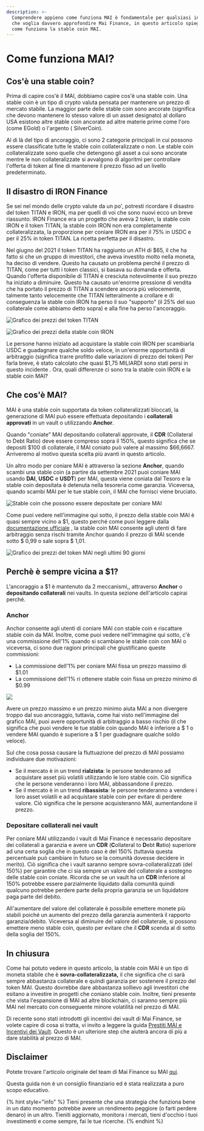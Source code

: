 ```yaml
---
description: >-
  Comprendere appieno come funziona MAI è fondamentale per qualsiasi investitore
  che voglia davvero approfondire Mai Finance, in questo articolo spiegheremo
  come funziona la stable coin MAI.
---
```


# Come funziona MAI?

## Cos'è una stable coin?

Prima di capire cos'è il MAI, dobbiamo capire cos'è una stable coin. Una stable coin è un tipo di crypto valuta pensata per mantenere un prezzo di mercato stabile. La maggior parte delle stable coin sono ancorate (significa che devono mantenere lo stesso valore di un asset designato) al dollaro USA esistono altre stable coin ancorate ad altre materie prime come l'oro (come EGold) o l'argento ( SilverCoin).

Al di là del tipo di ancoraggio, ci sono 2 categorie principali in cui possono essere classificate tutte le stable coin collateralizzate o non. Le stable coin collateralizzate sono quelle che detengono gli asset a cui sono ancorate mentre le non collateralizzate si avvalgono di algoritmi per controllare l'offerta di token al fine di mantenere il prezzo fisso ad un livello predeterminato.

## Il disastro di IRON Finance

Se sei nel mondo delle crypto valute da un po', potresti ricordare il disastro del token TITAN e IRON, ma per quelli di voi che sono nuovi ecco un breve riassunto. IRON Finance era un progetto che aveva 2 token, la stable coin IRON e il token TITAN, la stable coin IRON non era completamente collateralizzata, la proporzione per coniare IRON era per il 75% in USDC e per il 25% in token TITAN. La ricetta perfetta per il disastro.

Nel giugno del 2021 il token TITAN ha raggiunto un ATH di $65, il che ha fatto sì che un gruppo di investitori, che aveva investito molto nella moneta, ha deciso di vendere. Questo ha causato un problema perché il prezzo di TITAN, come per tutti i token classici, si basava su domanda e offerta. Quando l'offerta disponibile di TITAN è cresciuta notevolmente il suo prezzo ha iniziato a diminuire. Questo ha causato un'enorme pressione di vendita che ha portato il prezzo di TITAN a scendere ancora più velocemente, talmente tanto velocemente che TITAN letteralmente a crollare e di conseguenza la stable coin IRON ha perso il suo "supporto" (il 25% del suo collaterale come abbiamo detto sopra) e alla fine ha perso l'ancoraggio.

![Grafico dei prezzi del token TITAN](../.gitbook/assets/iron.jpg)

![Grafico dei prezzi della stable coin IRON](../.gitbook/assets/titan.jpg)

Le persone hanno iniziato ad acquistare la stable coin IRON per scambiarla USDC e guadagnare qualche soldo veloce, in un'enorme opportunità di arbitraggio (significa trarre profitto dalle variazioni di prezzo dei token) Per farla breve, è stato calcolato che quasi $1,75 MILIARDI sono stati persi in questo incidente . Ora, quali differenze ci sono tra la stable coin IRON e la stable coin MAI?

## Che cos'è MAI?

MAI è una stable coin supportata da token collateralizzati bloccati, la generazione di MAI può essere effettuata depositando i **collaterali approvati** in un vault o utilizzando **Anchor**.

Quando "coniate" MAI depositando collaterali approvate, il **CDR** (Collateral to Debt Ratio) deve essere compreso sopra il 150%, questo significa che se depositi $100 di collaterale, il MAI coniato può valere al massimo $66,6667. Arriveremo al motivo questa scelta più avanti in questo articolo.

Un altro modo per coniare MAI è attraverso la sezione **Anchor**, quando scambi una stable coin (a partire da settembre 2021 puoi coniare MAI usando **DAI**, **USDC** e **USDT**) per MAI, questa viene coniata dal Tesoro e la stable coin depositata è detenuta nella tesoreria come garanzia. Viceversa, quando scambi MAI per le tue stable coin, il MAI che fornisci viene bruciato.

![Stable coin che possono essere depositate per coniare MAI](<../.gitbook/assets/image (5).png>)

Come puoi vedere nell'immagine qui sotto, il prezzo della stable coin MAI è quasi sempre vicino a $1, questo perché come puoi leggere dalla [documentazione ufficiale](https://docs.mai.finance/stablecoin-economics) , la stable coin MAI consente agli utenti di fare arbitraggio senza rischi tramite Anchor quando il prezzo di MAI scende sotto $ 0,99 o sale sopra $ 1,01.

![Grafico dei prezzi del token MAI negli ultimi 90 giorni](<../.gitbook/assets/image (7) (1) (1) (2) (1).png>)

## Perchè è sempre vicina a $1?

L'ancoraggio a $1 è mantenuto da 2 meccanismi,, attraverso **Anchor** o **depositando collaterali** nei vaults.  In questa sezione dell'articolo capirai perché.

### Anchor

Anchor consente agli utenti di coniare MAI con stable coin e riscattare stable coin da MAI. Inoltre, come puoi vedere nell'immagine qui sotto, c'è una commissione dell'1% quando si scambiano le stable coin con MAI o viceversa, ci sono due ragioni principali che giustificano queste commissioni:

* La commissione dell'1% per coniare MAI fissa un prezzo massimo di $1.01
* La commissione dell'1% ri ottenere stable coin fissa un prezzo minimo di $0.99

![](<../.gitbook/assets/image (9).png>)

Avere un prezzo massimo e un prezzo minimo aiuta MAI a non divergere troppo dal suo ancoraggio, tuttavia, come hai visto nell'immagine del grafico MAI, puoi avere opportunità di arbitraggio a basso rischio (il che significa che puoi vendere le tue stable coin quando MAI è inferiore a $ 1 o vendere MAI quando è superiore a $ 1 per guadagnare qualche soldo veloce).

Sul che cosa possa causare la fluttuazione del prezzo di MAI possiamo individuare due motivazioni:

* Se il mercato è in un trend **rialzista**: le persone tenderanno ad acquistare asset più volatili utilizzando le loro stable coin. Ciò significa che le persone venderanno i loro MAI, abbassandone il prezzo.
* Se il mercato è in un trend **ribassista**: le persone tenderanno a vendere i loro asset volatili e ad acquistare stable coin per evitare di perdere valore. Ciò significa che le persone acquisteranno MAI, aumentandone il prezzo.

### Depositare collaterali nei vault

Per coniare MAI utilizzando i vault di Mai Finance è necessario depositare dei collaterali a garanzia e avere un **CDR** (**C**ollateral to **D**ebt **R**atio) superiore ad una certa soglia che in questo caso è del 150% (tuttavia questa percentuale può cambiare in futuro se la comunità dovesse decidere in merito). Ciò significa che i vault saranno sempre sovra-collateralizzati (del 150%) per garantire che ci sia sempre un valore del collaterale a sostegno delle stable coin coniate. Ricorda che se un vault ha un **CDR** inferiore al 150% potrebbe essere parzialmente liquidato dalla comunità quindi qualcuno potrebbe perdere parte della propria garanzia se un liquidatore paga parte del debito.&#x20;

All'aumentare del valore del collaterale è possibile emettere monete più stabili poiché un aumento del prezzo della garanzia aumenterà il rapporto garanzia/debito. Viceversa al diminuire del valore del collaterale, si possono emettere meno stable coin, questo per evitare che il **CDR** scenda al di sotto della soglia del 150%.

## In chiusura

Come hai potuto vedere in questo articolo, la stable coin MAI è un tipo di moneta stabile che è **sovra-collateralizzata,** il che significa che ci sarà sempre abbastanza collaterale e quindi garanzia per sostenere il prezzo del token MAI. Questo dovrebbe dare abbastanza sollievo agli investitori che esitano a investire in progetti che coniano stable coin. Inoltre, tieni presente che vista l'espansione di MAI ad altre blockchain, ci saranno sempre più MAI nel mercato con conseguente minore volatilità nel prezzo di MAI.

Di recente sono stati introdotti gli incentivi dei vault di Mai Finance, se volete capire di cosa si tratta, vi invito a leggere la guida [Prestiti MAI e Incentivi dei Vault](prestiti-mai-e-incentivi-per-i-vaults.md). Questo è un ulteriore step che aiuterà ancora di più a dare stabilità al prezzo di MAI.

## Disclaimer

Potete trovare l'articolo originale del team di Mai Finance su MAI [qui](https://docs.mai.finance/stablecoin-economics).

Questa guida non è un consiglio finanziario ed è stata realizzata a puro scopo educativo.

{% hint style="info" %}
Tieni presente che una strategia che funziona bene in un dato momento potrebbe avere un rendimento peggiore (o farti perdere denaro) in un altro. Tieniti aggiornato, monitora i mercati, tieni d'occhio i tuoi investimenti e come sempre, fai le tue ricerche.
{% endhint %}
